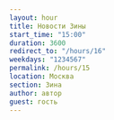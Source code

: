 ```yaml
---
layout: hour
title: Новости Зины
start_time: "15:00"
duration: 3600
redirect_to: "/hours/16"
weekdays: "1234567"
permalink: /hours/15
location: Москва
section: Зина
author: автор
guest: гость  
---
```

